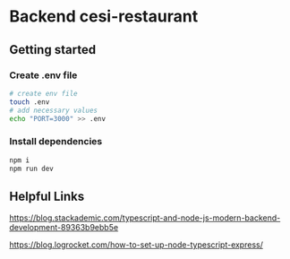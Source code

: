 # Backend cesi-restaurant

## Getting started

### Create .env file

```bash
# create env file
touch .env
# add necessary values
echo "PORT=3000" >> .env
```

### Install dependencies

```bash
npm i
npm run dev
```

## Helpful Links

https://blog.stackademic.com/typescript-and-node-js-modern-backend-development-89363b9ebb5e

https://blog.logrocket.com/how-to-set-up-node-typescript-express/
